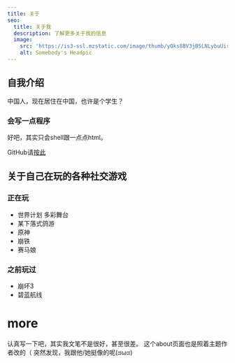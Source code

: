 ```yaml
---
title: 关于
seo:
  title: 关于我
  description: 了解更多关于我的信息
  image:
    src: 'https://is3-ssl.mzstatic.com/image/thumb/yOks8BV3jB5LNLybuUir8g/1200x630cw.jpg'
    alt: Somebody's Headpic
---
```


## 自我介绍

中国人，现在居住在中国，也许是个学生？

### 会写一点程序
好吧，其实只会shell跟一点点html。

GitHub请[按此](https://github.com/suikol)

## 关于自己在玩的各种社交游戏

### 正在玩

- 世界计划 多彩舞台
- 某下落式鸽游
- 原神
- 崩铁
- 赛马娘

### 之前玩过

- 崩坏3
- 碧蓝航线

# more
认真写一下吧，其实我文笔不是很好，甚至很差。
这个about页面也是照着主题作者改的（
突然发现，我跟他/她挺像的呢(ಡωಡ)
